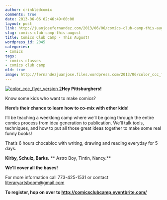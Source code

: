 ```yaml
---
author: crinkledcomix
comments: true
date: 2013-06-06 02:46:49+00:00
layout: post
link: http://juanjosefernandez.com/2013/06/06/comics-club-camp-this-august/
slug: comics-club-camp-this-august
title: Comics Club Camp - This August!
wordpress_id: 2045
categories:
- Comics
tags:
- comics classes
- comics club camp
old: true
image: http://fernandezjuanjose.files.wordpress.com/2013/06/color_ccc_flyer_version-2.jpg
---
```


[![color_ccc_flyer_version 2](http://fernandezjuanjose.files.wordpress.com/2013/06/color_ccc_flyer_version-2.jpg?w=590)](http://fernandezjuanjose.files.wordpress.com/2013/06/color_ccc_flyer_version-2.jpg)**Hey Pittsburghers!**




Know some kids who want to make comics?




**Here’s their chance to learn how to co-mix with other kids!**


I’ll be teaching a weeklong camp where we’ll be going through the entire comics process from idea generation to publication. We’ll talk tools, techniques, and how to put all those great ideas together to make some real funny books!

That’s 6 hours chocabloc with writing, drawing and reading everyday for 5 days.


**Kirby, Schulz, Barks.**
** Astro Boy, Tintin, Nancy.**




**We’ll cover all the bases!**




For more information call 773-425-1531 or contact literaryartsboom@gmail.com


**To register, hop on over to http://comicsclubcamp.eventbrite.com/**
